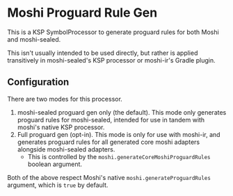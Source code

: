 Moshi Proguard Rule Gen
=======================

This is a KSP SymbolProcessor to generate proguard rules for both Moshi and moshi-sealed.

This isn't usually intended to be used directly, but rather is applied transitively in moshi-sealed's KSP processor or moshi-ir's Gradle plugin.

## Configuration

There are two modes for this processor.

1. moshi-sealed proguard gen only (the default). This mode only generates proguard rules for moshi-sealed, intended for use in tandem with moshi's native KSP processor.
2. Full proguard gen (opt-in). This mode is only for use with moshi-ir, and generates proguard rules for all generated core moshi adapters alongside moshi-sealed adapters.
   * This is controlled by the `moshi.generateCoreMoshiProguardRules` boolean argument.

Both of the above respect Moshi's native `moshi.generateProguardRules` argument, which is `true` by default.